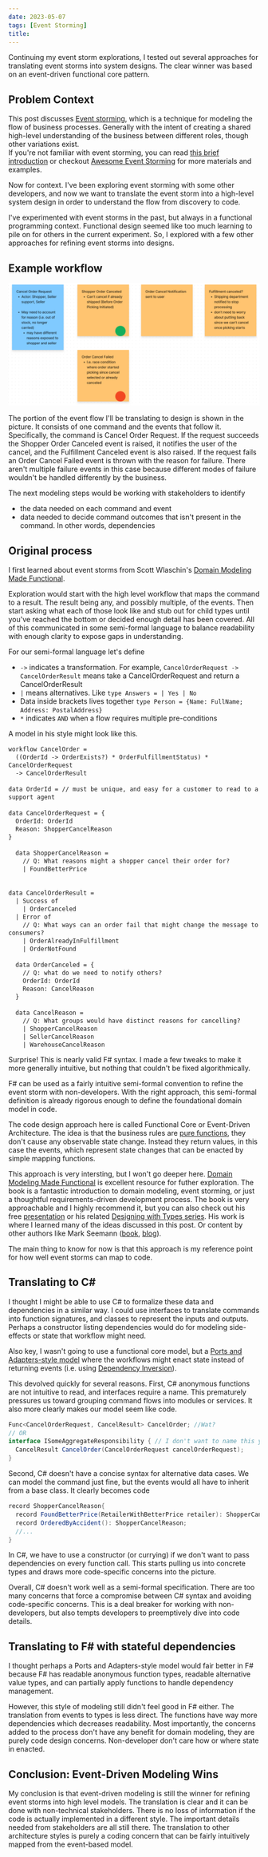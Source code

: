 ```yaml
---
date: 2023-05-07
tags: [Event Storming]
title: 
---
```


<!-- TODO: I might have to ask doug if I can publish this -->

Continuing my event storm explorations, I tested out several approaches for translating event storms into system designs.
The clear winner was based on an event-driven functional core pattern.
<!--more-->


## Problem Context

This post discusses [Event storming](https://www.eventstorming.com/), which is a technique for modeling the flow of business processes. Generally with the intent of creating a shared high-level understanding of the business between different roles, though other variations exist.  
If you're not familiar with event storming, you can read [this brief introduction](http://ziobrando.blogspot.com/2013/11/introducing-event-storming.html) or
checkout [Awesome Event Storming](https://github.com/mariuszgil/awesome-eventstorming) for more materials and examples.

Now for context. I've been exploring event storming with some other developers, and now we want to translate the event storm into a high-level system design in order to understand the flow from discovery to code. 

I've experimented with event storms in the past, but always in a functional programming context. 
Functional design seemed like too much learning to pile on for others in the current experiment. So, I explored with a few other approaches for refining event storms into designs. 

## Example workflow

![Event storm stickies described below](../../static/post-media/Event-Storm/2023-05-07-storm-stickies.png)

The portion of the event flow I'll be translating to design is shown in the picture.
It consists of one command and the events that follow it. Specifically, the command is Cancel Order Request.
If the request succeeds the Shopper Order Canceled event is raised, it notifies the user of the cancel, and the Fulfillment Canceled event is also raised.
If the request fails an Order Cancel Failed event is thrown with the reason for failure. 
There aren't multiple failure events in this case because different modes of failure wouldn't be handled differently by the business.

The next modeling steps would be working with stakeholders to identify 
- the data needed on each command and event
- data needed to decide command outcomes that isn't present in the command. In other words, dependencies

## Original process

I first learned about event storms from Scott Wlaschin's [Domain Modeling Made Functional](https://fsharpforfunandprofit.com/books/#domain-modeling-made-functional).

Exploration would start with the high level workflow that maps the command to a result. The result being any, and possibly multiple, of the events.
Then start asking what each of those look like and stub out for child types until you've reached the bottom or decided enough detail has been covered.
All of this communicated in some semi-formal language to balance readability with enough clarity to expose gaps in understanding.


For our semi-formal language let's define
- `->` indicates a transformation. For example, `CancelOrderRequest -> CancelOrderResult` means take a CancelOrderRequest and return a CancelOrderResult
- `|` means alternatives. Like `type Answers = | Yes | No` 
- Data inside brackets lives together `type Person = {Name: FullName; Address: PostalAddress}`
- `*` indicates `AND` when a flow requires multiple pre-conditions

A model in his style might look like this.
```
workflow CancelOrder = 
  ((OrderId -> OrderExists?) * OrderFulfillmentStatus) * CancelOrderRequest 
  -> CancelOrderResult

data OrderId = // must be unique, and easy for a customer to read to a support agent

data CancelOrderRequest = {
  OrderId: OrderId
  Reason: ShopperCancelReason
}

  data ShopperCancelReason = 
    // Q: What reasons might a shopper cancel their order for?
    | FoundBetterPrice


data CancelOrderResult = 
  | Success of
    | OrderCanceled
  | Error of
    // Q: What ways can an order fail that might change the message to consumers? 
    | OrderAlreadyInFulfillment
    | OrderNotFound

  data OrderCanceled = {
    // Q: what do we need to notify others?
    OrderId: OrderId
    Reason: CancelReason
  }

  data CancelReason = 
    // Q: What groups would have distinct reasons for cancelling?
    | ShopperCancelReason
    | SellerCancelReason
    | WarehouseCancelReason

```

Surprise! This is nearly valid F# syntax. I made a few tweaks to make it more generally intuitive, but nothing that couldn't be fixed algorithmically.

F# can be used as a fairly intuitive semi-formal convention to refine the event storm with non-developers. With the right approach, this semi-formal definition is already rigorous enough to define the foundational domain model in code.

The code design approach here is called Functional Core or Event-Driven Architecture. The idea is that the business rules are [pure functions](https://en.wikipedia.org/wiki/Pure_function), 
they don't cause any observable state change. Instead they return values, in this case the events, which represent state changes that can be enacted by simple mapping functions.

This approach is very intersting, but I won't go deeper here. [Domain Modeling Made Functional](https://fsharpforfunandprofit.com/books/#domain-modeling-made-functional) is excellent resource for futher exploration.
The book is a fantastic introduction to domain modeling, event storming, or just a thoughtful requirements-driven development process. 
The book is very approachable and I highly recommend it, but you can also check out his free [presentation](https://fsharpforfunandprofit.com/video/#domain-modeling-made-functional) or his related [Designing with Types series](https://fsharpforfunandprofit.com/series/designing-with-types/). His work is where I learned many of the ideas discussed in this post.
Or content by other authors like Mark Seemann ([book](https://www.amazon.com/Code-That-Fits-Your-Head/dp/0137464401), [blog](https://blog.ploeh.dk/2016/03/18/functional-architecture-is-ports-and-adapters/)).

The main thing to know for now is that this approach is my reference point for how well event storms can map to code.

## Translating to C#

I thought I might be able to use C# to formalize these data and dependencies in a similar way. I could use interfaces to translate commands into function signatures, and classes to represent the inputs and outputs.
Perhaps a constructor listing dependencies would do for modeling side-effects or state that workflow might need. 

Also key, I wasn't going to use a functional core model, but a [Ports and Adapters-style model](https://spencerfarley.com/2023/03/02/4-ocp-as-architecture/) where the workflows might enact state instead of returning events (i.e. using [Dependency Inversion](https://spencerfarley.com/2023/03/02/3-interchangable-dependencies/)).

This devolved quickly for several reasons. First, C# anonymous functions are not intuitive to read, and interfaces require a name. This prematurely pressures us toward
grouping command flows into modules or services. It also more clearly makes our model seem like code.

```cs
Func<CancelOrderRequest, CancelResult> CancelOrder; //Wat?
// OR
interface ISomeAggregateResponsibility { // I don't want to name this yet
  CancelResult CancelOrder(CancelOrderRequest cancelOrderRequest);
}
```

Second, C# doesn't have a concise syntax for alternative data cases. We can model the command just fine, but the events would all have to inherit from a base class.
It clearly becomes code

```cs
record ShopperCancelReason{
  record FoundBetterPrice(RetailerWithBetterPrice retailer): ShopperCancelReason {};
  record OrderedByAccident(): ShopperCancelReason;
  //...
}
```

In C#, we have to use a constructor (or currying) if we don't want to pass dependencies on every function call. This starts pulling us into concrete types and draws more code-specific concerns into the picture.

Overall, C# doesn't work well as a semi-formal specification. There are too many concerns that force a compromise between C# syntax and avoiding code-specific concerns.
This is a deal breaker for working with non-developers, but also tempts developers to preemptively dive into code details.

   <!-- CROSS: [concise syntax matters](../posts/2023/2023-04-16-concise-notation-matters.md) -->


## Translating to F# with stateful dependencies

I thought perhaps a Ports and Adapters-style model would fair better in F# because F# has readable anonymous function types, readable alternative value types, and can partially apply functions to handle dependency management.

However, this style of modeling still didn't feel good in F# either. The translation from events to types is less direct. The functions have way more dependencies which decreases readability.
Most importantly, the concerns added to the process don't have any benefit for domain modeling, they are purely code design concerns. Non-developer don't care how or where state in enacted.

## Conclusion: Event-Driven Modeling  Wins

My conclusion is that event-driven modeling is still the winner for refining event storms into high level models.
The translation is clear and it can be done with non-technical stakeholders. There is no loss of information if the code is actually implemented in a different style.
The important details needed from stakeholders are all still there. The translation to other architecture styles is purely a coding concern that can be fairly intuitively 
mapped from the event-based model.
